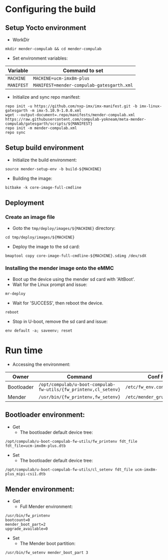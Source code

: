 # Configuring the build

## Setup Yocto environment

* WorkDir
```
mkdir mender-compulab && cd mender-compulab
```
* Set environment variables:

Variable | Command to set |
--- | --- |
`MACHINE`| `MACHINE=ucm-imx8m-plus` |
`MANIFEST`| `MANIFEST=mender-compulab-gatesgarth.xml` |

* Initialize and sync repo manifest:
```
repo init -u https://github.com/nxp-imx/imx-manifest.git -b imx-linux-gatesgarth -m imx-5.10.9-1.0.0.xml
wget --output-document=.repo/manifests/mender-compulab.xml https://raw.githubusercontent.com/compulab-yokneam/meta-mender-compulab/gatesgarth/scripts/${MANIFEST}
repo init -m mender-compulab.xml
repo sync
```

## Setup build environment

* Initialize the build environment:
```
source mender-setup-env -b build-${MACHINE}
```
* Building the image:
```
bitbake -k core-image-full-cmdline
```

## Deployment
### Create an image file
* Goto the `tmp/deploy/images/${MACHINE}` directory:
```
cd tmp/deploy/images/${MACHINE}
```

* Deploy the image to the sd card:
```
bmaptool copy core-image-full-cmdline-${MACHINE}.sdimg /dev/sdX
```

### Installing the mender image onto the eMMC
* Boot up the device using the mender sd card with 'AltBoot'.
* Wait for the Linux prompt and issue:
```
mr-deploy
```
* Wait for 'SUCCESS', then reboot the device.
```
reboot
```
* Stop in U-boot, remove the sd card and issue:
```
env default -a; saveenv; reset
```

# Run time
* Accessing the environment:

Owner | Command | Conf File |
--- | --- | --- |
Bootloader|`/opt/compulab/u-boot-compulab-fw-utils/{fw_printenv,cl_setenv}`|`/etc/fw_env.config`
Mender|`/usr/bin/{fw_printenv,fw_setenv}`|`/etc/mender_grubenv.config`

## Bootloader environment:
* Get
  * The bootloader default device tree:
``` bashscript
/opt/compulab/u-boot-compulab-fw-utils/fw_printenv fdt_file
fdt_file=ucm-imx8m-plus.dtb
```
* Set
  * The bootloader default device tree:
``` bashscript
/opt/compulab/u-boot-compulab-fw-utils/cl_setenv fdt_file ucm-imx8m-plus_mipi-csi1.dtb
```

## Mender environment:
* Get
  * Full Mender environment:
``` bashscript
/usr/bin/fw_printenv
bootcount=0
mender_boot_part=2
upgrade_available=0
```
* Set
  * The Mender boot partition:
``` bashscript
/usr/bin/fw_setenv mender_boot_part 3
```
